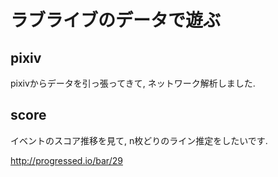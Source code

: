 ラブライブのデータで遊ぶ
====

## pixiv

pixivからデータを引っ張ってきて, ネットワーク解析しました. 


## score 

イベントのスコア推移を見て, n枚どりのライン推定をしたいです. 

http://progressed.io/bar/29

